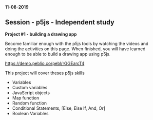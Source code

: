 **11-08-2019**
## Session - p5js - Independent study

**Project #1 - building a drawing app**

Become familiar enough with the p5js tools by watching the videos and doing the activities on this page. When finished, you will have learned enough to be able to build a drawing app using p5js.

https://demo.peblio.co/pebl/rGGEarcT4

This project will cover theses p5js skills
- Variables
- Custom variables
- JavaScript objects
- Map function
- Random function
- Conditional Statements, [Else, Else If, And, Or] 
- Boolean Variables





